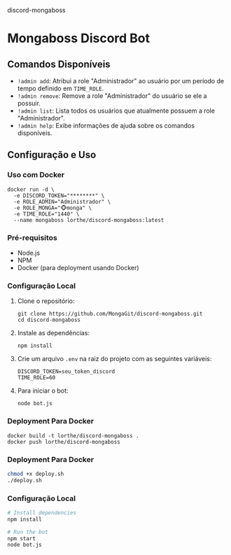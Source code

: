 discord-mongaboss

# Mongaboss Discord Bot  
 
## Comandos Disponíveis  
   
- `!admin add`: Atribui a role "Administrador" ao usuário por um período de tempo definido em `TIME_ROLE`.  
- `!admin remove`: Remove a role "Administrador" do usuário se ele a possuir.  
- `!admin list`: Lista todos os usuários que atualmente possuem a role "Administrador".  
- `!admin help`: Exibe informações de ajuda sobre os comandos disponíveis.  
   
## Configuração e Uso

### Uso com Docker  
``` 
docker run -d \
  -e DISCORD_TOKEN="********" \
  -e ROLE_ADMIN="Administrador" \
  -e ROLE_MONGA="🐵monga" \
  -e TIME_ROLE="1440" \
  --name mongaboss lorthe/discord-mongaboss:latest
```
   
### Pré-requisitos  
   
- Node.js  
- NPM  
- Docker (para deployment usando Docker)  
   
### Configuração Local
   
1. Clone o repositório:  
   ```  
   git clone https://github.com/MongaGit/discord-mongaboss.git  
   cd discord-mongaboss  
   ```  
3. Instale as dependências:
   ```  
   npm install  
   ```  
4. Crie um arquivo `.env` na raiz do projeto com as seguintes variáveis:  
   ```  
   DISCORD_TOKEN=seu_token_discord  
   TIME_ROLE=60  
   ```  
5. Para iniciar o bot:  
   ```  
   node bot.js  
   ```  

### Deployment Para Docker
```  
docker build -t lorthe/discord-mongaboss .
docker push lorthe/discord-mongaboss 
```  

### Deployment Para Docker
```bash
chmod +x deploy.sh
./deploy.sh  
```

  
### Configuração Local   

```bash
# Install dependencies
npm install
```

```bash
# Run the bot
npm start
node bot.js
```
